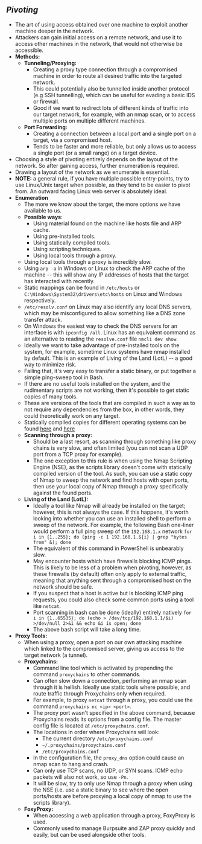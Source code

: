 ## *Pivoting*
- The art of using access obtained over one machine to exploit another machine deeper in the network.
- Attackers can gain initial access on a remote network, and use it to access other machines in the network, that would not otherwise be accessible.
- **Methods:**
	- **Tunneling/Proxying:**
		- Creating a proxy type connection through a compromised machine in order to route all desired traffic into the targeted network.
		- This could potentially also be tunnelled inside another protocol (e.g SSH tunnelling), which can be useful for evading a basic IDS or firewall.
		- Good if we want to redirect lots of different kinds of traffic into our target network, for example, with an nmap scan, or to access multiple ports on multiple different machines.
	- **Port Forwarding:**
		- Creating a connection between a local port and a single port on a target, via a compromised host.
		- Tends to be faster and more reliable, but only allows us to access a single port (or a small range) on a target device.
- Choosing a style of pivoting entirely depends on the layout of the network. So after gaining access, further enumeration is required.
- Drawing a layout of the network as we enumerate is essential.
- **NOTE:** a general rule, if you have multiple possible entry-points, try to use Linux/Unix target when possible, as they tend to be easier to pivot from. An outward facing Linux web server is absolutely ideal.
- **Enumeration**
	- The more we know about the target, the more options we have available to us.
	- **Possible ways**:
		- Using material found on the machine like hosts file and ARP cache.
		- Using pre-installed tools.
		- Using statically compiled tools.
		- Using scripting techniques.
		- Using local tools through a proxy.
	- Using local tools through a proxy is incredibly slow.
	- Using `arp -a` in Windows or Linux to check the ARP cache of the machine -- this will show any IP addresses of hosts that the target has interacted with recently.
	- Static mappings can be found in `/etc/hosts` or `C:\Windows\System32\drivers\etc\hosts` on Linux and Windows respectively.
	- `/etc/resolv.conf` on Linux may also identify any local DNS servers, which may be misconfigured to allow something like a DNS zone transfer attack.
	- On Windows the easiest way to check the DNS servers for an interface is with `ipconfig /all`. Linux has an equivalent command as an alternative to reading the `resolve.conf` file `nmcli dev show`.
	- Ideally we want to take advantage of pre-installed tools on the system, for example, sometime Linux systems have nmap installed by default. This is an example of Living of the Land (LotL) -- a good way to minimize risk.
	- Failing that, it's very easy to transfer a static binary, or put together a simple ping-sweep tool in Bash.
	- If there are no useful tools installed on the system, and the rudimentary scripts are not working, then it's possible to get static copies of many tools.
	- These are versions of the tools that are compiled in such a way as to not require any dependencies from the box, in other words, they could theoretically work on any target.
	- Statically compiled copies for different operating systems can be found [here](https://github.com/andrew-d/static-binaries) and [here](https://github.com/ernw/)
	- **Scanning through a proxy:**
		- Should be a last resort, as scanning through something like proxy chains is very slow, and often limited (you can not scan a UDP port from a TCP proxy for example).
		- The one exception to this rule is when using the Nmap Scripting Engine (NSE), as the scripts library doesn't come with statically compiled version of the tool. As such, you can use a static copy of Nmap to sweep the network and find hosts with open ports, then use your local copy of Nmap through a proxy specifically against the found ports.
	- **Living of the Land (LotL):**
		- Ideally a tool like Nmap will already be installed on the target; however, this is not always the case. If this happens, it's worth looking into whether you can use an installed shell to perform a sweep of the network. For example, the following Bash one-liner would perform a full ping sweep of the `192.168.1.x` network `for i in {1..255}; do (ping -c 1 192.168.1.${i} | grep "bytes from" &); done`
		- The equivalent of this command in PowerShell is unbearably slow.
		- May encounter hosts which have firewalls blocking ICMP pings. This is likely to be less of a problem when pivoting, however, as these firewalls (by default) often only apply to external traffic, meaning that anything sent through a compromised host on the network should be safe.
		- If you suspect that a host is active but is blocking ICMP ping requests, you could also check some common ports using a tool like `netcat`.
		- Port scanning in bash can be done (ideally) entirely natively `for i in {1..65535}; do (echo > /dev/tcp/192.168.1.1/$i) >/dev/null 2>&i && echo &i is open; done`
		- The above bash script will take a long time.
- **Proxy Tools:**
	- When using a proxy, open a port on our own attacking machine which linked to the compromised server, giving us access to the target network (a tunnel).
	- **Proxychains:**
		- Command line tool which is activated by prepending the command `proxychains` to other commands.
		- Can often slow down a connection, performing an nmap scan through it is hellish. Ideally use static tools where possible, and route traffic through Proxychains only when required.
		- For example, to proxy `netcat` through a proxy, you could use the command `proxychains nc <ip> <port>`.
		- The proxy port wasn't specified in the above command, because Proxychains reads its options from a config file. The master config file is located at `/etc/proxychains.conf`.
		- The locations in order where Proxychains will look:
			- The current directory `/etc/proxychains.conf`
			- `~/.proxychains/proxychains.conf`
			- `/etc/proxychains.conf`
		- In the configuration file, the `proxy_dns` option could cause an nmap scan to hang and crash.
		- Can only use TCP scans, no UDP, or SYN scans. ICMP echo packets will also not work, so use `-Pn`.
		- It will be slow, try to only use Nmap through a proxy when using the NSE (i.e. use a static binary to see where the open ports/hosts are before proxying a local copy of nmap to use the scripts library).
	- **FoxyProxy:**
		- When accessing a web application through a proxy, FoxyProxy is used.
		- Commonly used to manage Burpsuite and ZAP proxy quickly and easily, but can be used alongside other tools.